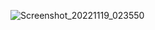 ![Screenshot_20221119_023550](https://user-images.githubusercontent.com/117254931/202889987-0a610909-1c4b-4161-a1ae-b196b5a028f5.png)
